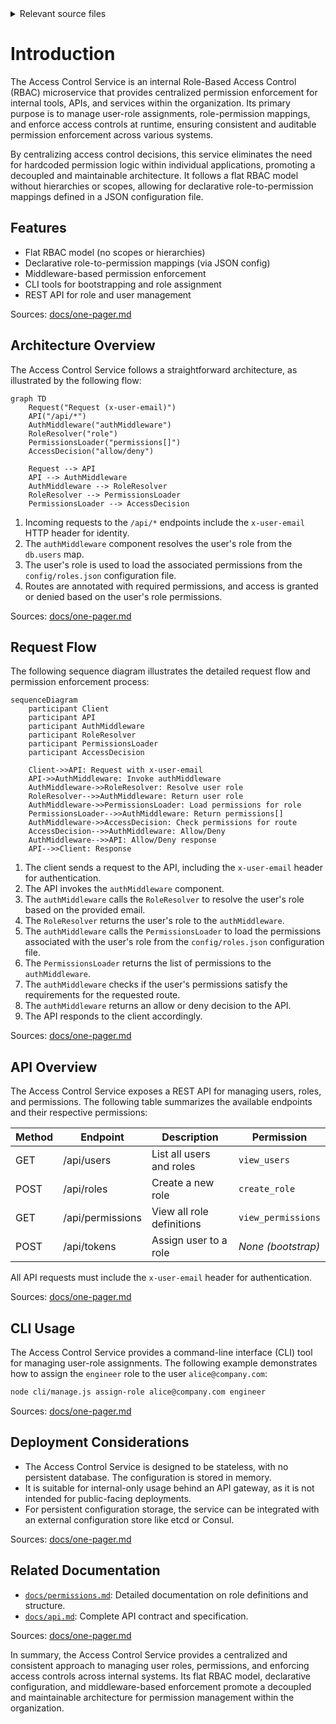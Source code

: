 <details>
<summary>Relevant source files</summary>

The following files were used as context for generating this wiki page:

- [README.md](https://github.com/aanickode/access-control-service/blob/main/README.md)
- [docs/one-pager.md](https://github.com/aanickode/access-control-service/blob/main/docs/one-pager.md)
</details>

# Introduction

The Access Control Service is an internal Role-Based Access Control (RBAC) microservice that provides centralized permission enforcement for internal tools, APIs, and services within the organization. Its primary purpose is to manage user-role assignments, role-permission mappings, and enforce access controls at runtime, ensuring consistent and auditable permission enforcement across various systems.

By centralizing access control decisions, this service eliminates the need for hardcoded permission logic within individual applications, promoting a decoupled and maintainable architecture. It follows a flat RBAC model without hierarchies or scopes, allowing for declarative role-to-permission mappings defined in a JSON configuration file.

## Features

- Flat RBAC model (no scopes or hierarchies)
- Declarative role-to-permission mappings (via JSON config)
- Middleware-based permission enforcement
- CLI tools for bootstrapping and role assignment
- REST API for role and user management

Sources: [docs/one-pager.md](https://github.com/aanickode/access-control-service/blob/main/docs/one-pager.md)

## Architecture Overview

The Access Control Service follows a straightforward architecture, as illustrated by the following flow:

```mermaid
graph TD
    Request("Request (x-user-email)")
    API("/api/*")
    AuthMiddleware("authMiddleware")
    RoleResolver("role")
    PermissionsLoader("permissions[]")
    AccessDecision("allow/deny")

    Request --> API
    API --> AuthMiddleware
    AuthMiddleware --> RoleResolver
    RoleResolver --> PermissionsLoader
    PermissionsLoader --> AccessDecision
```

1. Incoming requests to the `/api/*` endpoints include the `x-user-email` HTTP header for identity.
2. The `authMiddleware` component resolves the user's role from the `db.users` map.
3. The user's role is used to load the associated permissions from the `config/roles.json` configuration file.
4. Routes are annotated with required permissions, and access is granted or denied based on the user's role permissions.

Sources: [docs/one-pager.md](https://github.com/aanickode/access-control-service/blob/main/docs/one-pager.md)

## Request Flow

The following sequence diagram illustrates the detailed request flow and permission enforcement process:

```mermaid
sequenceDiagram
    participant Client
    participant API
    participant AuthMiddleware
    participant RoleResolver
    participant PermissionsLoader
    participant AccessDecision

    Client->>API: Request with x-user-email
    API->>AuthMiddleware: Invoke authMiddleware
    AuthMiddleware->>RoleResolver: Resolve user role
    RoleResolver-->>AuthMiddleware: Return user role
    AuthMiddleware->>PermissionsLoader: Load permissions for role
    PermissionsLoader-->>AuthMiddleware: Return permissions[]
    AuthMiddleware->>AccessDecision: Check permissions for route
    AccessDecision-->>AuthMiddleware: Allow/Deny
    AuthMiddleware-->>API: Allow/Deny response
    API-->>Client: Response
```

1. The client sends a request to the API, including the `x-user-email` header for authentication.
2. The API invokes the `authMiddleware` component.
3. The `authMiddleware` calls the `RoleResolver` to resolve the user's role based on the provided email.
4. The `RoleResolver` returns the user's role to the `authMiddleware`.
5. The `authMiddleware` calls the `PermissionsLoader` to load the permissions associated with the user's role from the `config/roles.json` configuration file.
6. The `PermissionsLoader` returns the list of permissions to the `authMiddleware`.
7. The `authMiddleware` checks if the user's permissions satisfy the requirements for the requested route.
8. The `authMiddleware` returns an allow or deny decision to the API.
9. The API responds to the client accordingly.

Sources: [docs/one-pager.md](https://github.com/aanickode/access-control-service/blob/main/docs/one-pager.md)

## API Overview

The Access Control Service exposes a REST API for managing users, roles, and permissions. The following table summarizes the available endpoints and their respective permissions:

| Method | Endpoint         | Description                   | Permission         |
|--------|------------------|-------------------------------|--------------------|
| GET    | /api/users       | List all users and roles      | `view_users`       |
| POST   | /api/roles       | Create a new role             | `create_role`      |
| GET    | /api/permissions | View all role definitions     | `view_permissions` |
| POST   | /api/tokens      | Assign user to a role         | *None (bootstrap)* |

All API requests must include the `x-user-email` header for authentication.

Sources: [docs/one-pager.md](https://github.com/aanickode/access-control-service/blob/main/docs/one-pager.md)

## CLI Usage

The Access Control Service provides a command-line interface (CLI) tool for managing user-role assignments. The following example demonstrates how to assign the `engineer` role to the user `alice@company.com`:

```bash
node cli/manage.js assign-role alice@company.com engineer
```

Sources: [docs/one-pager.md](https://github.com/aanickode/access-control-service/blob/main/docs/one-pager.md)

## Deployment Considerations

- The Access Control Service is designed to be stateless, with no persistent database. The configuration is stored in memory.
- It is suitable for internal-only usage behind an API gateway, as it is not intended for public-facing deployments.
- For persistent configuration storage, the service can be integrated with an external configuration store like etcd or Consul.

Sources: [docs/one-pager.md](https://github.com/aanickode/access-control-service/blob/main/docs/one-pager.md)

## Related Documentation

- [`docs/permissions.md`](docs/permissions.md): Detailed documentation on role definitions and structure.
- [`docs/api.md`](docs/api.md): Complete API contract and specification.

Sources: [docs/one-pager.md](https://github.com/aanickode/access-control-service/blob/main/docs/one-pager.md)

In summary, the Access Control Service provides a centralized and consistent approach to managing user roles, permissions, and enforcing access controls across internal systems. Its flat RBAC model, declarative configuration, and middleware-based enforcement promote a decoupled and maintainable architecture for permission management within the organization.